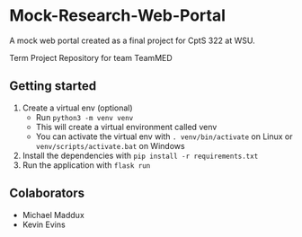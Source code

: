 # Mock-Research-Web-Portal
A mock web portal created as a final project for CptS 322 at WSU.

Term Project Repository for team TeamMED

## Getting started

1. Create a virtual env (optional)
   * Run `python3 -m venv venv`
   * This will create a virtual environment called venv
   * You can activate the virtual env with `. venv/bin/activate` on Linux or `venv/scripts/activate.bat` on Windows
2. Install the dependencies with `pip install -r requirements.txt`
3. Run the application with `flask run`
## Colaborators
- Michael Maddux
- Kevin Evins
